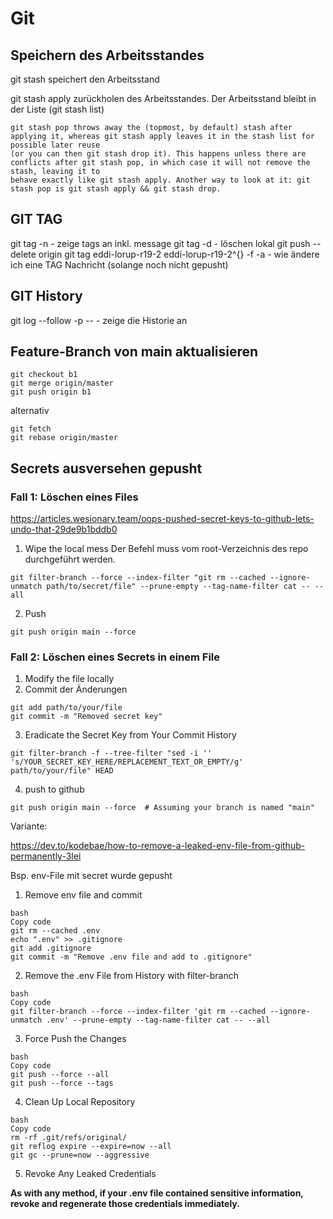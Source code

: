 # Git

## Speichern des Arbeitsstandes

git stash speichert den Arbeitsstand

git stash apply zurückholen des Arbeitsstandes. Der Arbeitsstand bleibt in der Liste (git stash list)

    git stash pop throws away the (topmost, by default) stash after applying it, whereas git stash apply leaves it in the stash list for possible later reuse 
    (or you can then git stash drop it). This happens unless there are conflicts after git stash pop, in which case it will not remove the stash, leaving it to 
    behave exactly like git stash apply. Another way to look at it: git stash pop is git stash apply && git stash drop.

## GIT TAG

git tag -n          - zeige tags an inkl. message
git tag -d <tag>    - löschen lokal
git push --delete origin <tagname>
git tag eddi-lorup-r19-2 eddi-lorup-r19-2^{} -f -a    - wie ändere ich eine TAG Nachricht (solange noch nicht gepusht)


## GIT History

git log --follow -p -- <file>      - zeige die Historie an

## Feature-Branch von main aktualisieren

```
git checkout b1
git merge origin/master
git push origin b1
```

alternativ

```
git fetch
git rebase origin/master
```

## Secrets ausversehen gepusht


### Fall 1: Löschen eines Files


https://articles.wesionary.team/oops-pushed-secret-keys-to-github-lets-undo-that-29de9b1bddb0

1. Wipe the local mess
   Der Befehl muss vom root-Verzeichnis des repo durchgeführt werden.

```
git filter-branch --force --index-filter "git rm --cached --ignore-unmatch path/to/secret/file" --prune-empty --tag-name-filter cat -- --all
``` 

2. Push

```
git push origin main --force 
``` 

### Fall 2: Löschen eines Secrets in einem File


1. Modify the file locally
2. Commit der Änderungen

```
git add path/to/your/file
git commit -m "Removed secret key"
```

3. Eradicate the Secret Key from Your Commit History

```
git filter-branch -f --tree-filter "sed -i '' 's/YOUR_SECRET_KEY_HERE/REPLACEMENT_TEXT_OR_EMPTY/g' path/to/your/file" HEAD
``` 

4. push to github

```
git push origin main --force  # Assuming your branch is named "main"
```

Variante:

https://dev.to/kodebae/how-to-remove-a-leaked-env-file-from-github-permanently-3lei

Bsp. env-File mit secret wurde gepusht

1. Remove env file and commit 

```
bash
Copy code
git rm --cached .env
echo ".env" >> .gitignore
git add .gitignore
git commit -m "Remove .env file and add to .gitignore"
```

2. Remove the .env File from History with filter-branch

```
bash
Copy code
git filter-branch --force --index-filter 'git rm --cached --ignore-unmatch .env' --prune-empty --tag-name-filter cat -- --all
```

3. Force Push the Changes

```
bash
Copy code
git push --force --all
git push --force --tags
```

4. Clean Up Local Repository

```
bash
Copy code
rm -rf .git/refs/original/
git reflog expire --expire=now --all
git gc --prune=now --aggressive
```

5. Revoke Any Leaked Credentials

**As with any method, if your .env file contained sensitive information, revoke and regenerate those credentials immediately.**